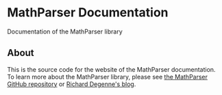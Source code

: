MathParser Documentation
========================

Documentation of the MathParser library

About
-----

This is the source code for the website of the MathParser documentation. To learn more about the MathParser library, please see [the MathParser GitHub repository](http://github.com/Richard-Degenne/MathParser) or [Richard Degenne's blog](http://richarddegenne.wordpress.com).
